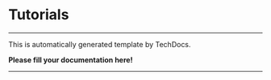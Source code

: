 # Tutorials

---

This is automatically generated template by TechDocs.

**Please fill your documentation here!**

---